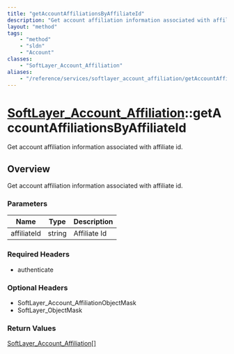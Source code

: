 ```yaml
---
title: "getAccountAffiliationsByAffiliateId"
description: "Get account affiliation information associated with affiliate id."
layout: "method"
tags:
    - "method"
    - "sldn"
    - "Account"
classes:
    - "SoftLayer_Account_Affiliation"
aliases:
    - "/reference/services/softlayer_account_affiliation/getAccountAffiliationsByAffiliateId"
---
```

# [SoftLayer_Account_Affiliation](/reference/services/SoftLayer_Account_Affiliation)::getAccountAffiliationsByAffiliateId

Get account affiliation information associated with affiliate id.


## Overview 
Get account affiliation information associated with affiliate id. 

### Parameters 
|Name | Type | Description |
| --- | --- | --- |
|affiliateId| string| Affiliate Id|


### Required Headers
* authenticate

### Optional Headers
* SoftLayer_Account_AffiliationObjectMask
* SoftLayer_ObjectMask

### Return Values
<a href='/reference/datatypes/SoftLayer_Account_Affiliation'>SoftLayer_Account_Affiliation[] </a>

